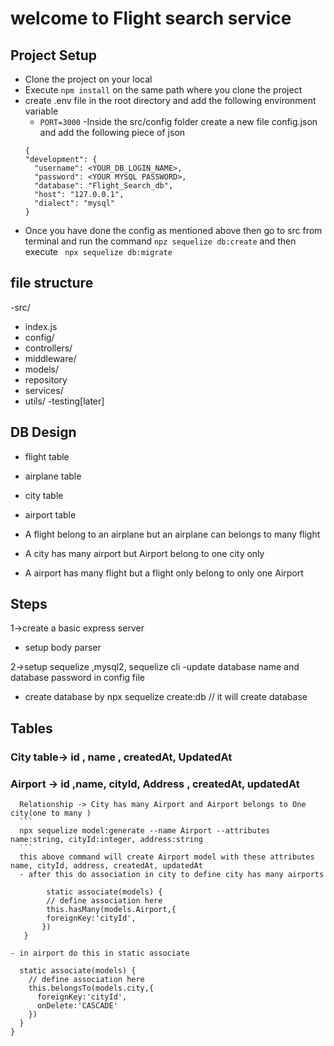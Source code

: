 # welcome to Flight search service

## Project Setup
- Clone the project on your local
- Execute `npm install` on the same path where you clone the project
- create .env file in the root directory and add the following environment variable
  - `PORT=3000`
-Inside the src/config folder create a new file config.json and add the following piece of json
  ```
  {
  "development": {
    "username": <YOUR_DB_LOGIN_NAME>,
    "password": <YOUR MYSQL PASSWORD>,
    "database": "Flight_Search_db",
    "host": "127.0.0.1",
    "dialect": "mysql"
  }

  ``` 
- Once you have done the config as mentioned above then go to src from terminal and run the command `npz sequelize db:create`
and then execute 
` npx sequelize db:migrate`

## file structure  
-src/
  - index.js 
  - config/
  - controllers/
  - middleware/
  - models/
  - repository
  - services/
  - utils/
  -testing[later]

## DB Design
  - flight table
  - airplane table
  - city table
  - airport table

  - A flight belong to an airplane but an airplane can belongs to many flight
  - A city has many airport but Airport belong to one city only
  - A airport has many flight but a flight only belong to only one Airport

## Steps

1->create a basic express server
   - setup body parser

2->setup sequelize ,mysql2, sequelize cli 
   -update database name and database password in config file
   - create database by npx sequelize create:db // it will create database  


## Tables
  ### City table-> id , name , createdAt, UpdatedAt
  ### Airport -> id ,name, cityId, Address , createdAt, updatedAt
      Relationship -> City has many Airport and Airport belongs to One city(one to many )
      ```
      npx sequelize model:generate --name Airport --attributes name:string, cityId:integer, address:string
      ```
      this above command will create Airport model with these attributes name, cityId, address, createdAt, updatedAt 
      - after this do association in city to define city has many airports
  ```
          static associate(models) {
          // define association here
          this.hasMany(models.Airport,{
          foreignKey:'cityId',
         })
     }
  ```
    - in airport do this in static associate
  ```
    static associate(models) {
      // define association here
      this.belongsTo(models.city,{
        foreignKey:'cityId',
        onDelete:'CASCADE'
      })
    }
  }
  ```